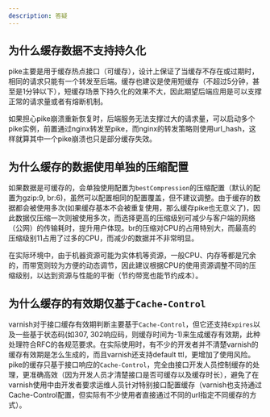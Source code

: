 ```yaml
---
description: 答疑
---
```


## 为什么缓存数据不支持持久化

pike主要是用于缓存热点接口（可缓存），设计上保证了当缓存不存在或过期时，相同的请求只能有一个转发至后端。缓存也建议是使用短缓存（不超过5分钟，甚至是1分钟以下），短缓存场景下持久化的效果不大，因此期望后端应用是可以支撑正常的请求量或者有熔断机制。

如果担心pike崩溃重新恢复时，后端服务无法支撑过大的请求量，可以启动多个pike实例，前置通过nginx转发至pike，而nginx的转发策略则使用url_hash，这样就算其中一个pike崩溃也只是部分缓存失效。

## 为什么缓存的数据使用单独的压缩配置

如果数据是可缓存的，会单独使用配置为`bestCompression`的压缩配置（默认的配置为gzip:9, br:6)，虽然可以配置相同的配置覆盖，但不建议调整。由于缓存的数据都会被使用多次(如果缓存基本不会被重复使用，那么缓存pike也无意义了)，因此数据仅压缩一次则被使用多次，而选择更高的压缩级别可减少与客户端的网络（公网）的传输耗时，提升用户体现。br的压缩对CPU的占用特别大，而最高的压缩级别11占用了过多的CPU，而减少的数据并不非常明显。

在实际环境中，由于机器资源可能为实体机等资源，一般CPU、内存等都是冗余的，而带宽则较为方便的动态调节，因此建议根据CPU的使用资源调整不同的压缩级别，以达到资源与性能的平衡（节约带宽也能节约成本）。

## 为什么缓存的有效期仅基于`Cache-Control`

varnish对于接口缓存有效期判断主要基于`Cache-Control`，但它还支持`Expires`以及一些基于状态码(如307, 302响应码，则缓存时间为-1)来生成缓存有效期，此种处理符合RFC的各规范要求。在实际使用时，有不少的开发者并不清楚varnish的缓存有效期是怎么生成的，而且varnish还支持default ttl，更增加了使用风险。
pike的缓存只基于接口响应的`Cache-Control`，完全由接口开发人员控制缓存的处理，更准确高效（因为开发人员才清楚接口是否可缓存以及缓存时长），避免了在varnish使用中由开发者要求运维人员针对特别接口配置缓存（varnish也支持通过Cache-Control配置，但实际有不少使用者直接通过不同的url指定不同缓存的方式）。